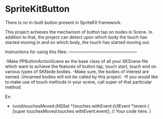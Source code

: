 # SpriteKitButton
There is no in-built button present in SpriteKit framework. 

This project achieves the mechanism of button tap on nodes in Scene. In addition to that, the project can detect upon which body the touch has started moving in and on which body, the touch has started moving out.

Instructions for using this files:
————————————————

-Make PPButtonActionScene as the base class of all your SKScene file which want to achieve the features of button tap, touch start, touch end on various types of SKNode bodies.
-Make sure, the bodies of interest are named. Unnamed bodies will not be called by this project.
-If you would like to make use of touch methods in your scene, call super of that particular method.

Ex: 
- (void)touchesMoved:(NSSet *)touches withEvent:(UIEvent *)event
{
   [super touchesMoved:touches withEvent:event];
    // Your code here.
}

